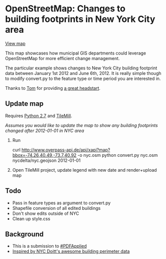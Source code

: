 # OpenStreetMap: Changes to building footprints in New York City area

[View map](http://lxbarth.github.com/nycdelta/)

This map showcases how municipal GIS departments could leverage OpenStreetMap for more efficient change management.

The particular example shows changes to New York City building footprint data between January 1st 2012
and June 6th, 2012. It is really simple though to modify convert.py to the feature type or time period
you are interested in.

Thanks to [Tom](http://mapbox.com/team/tom-macwright/) for providing [a great headstart](http://mapbox.com/blog/how-to-map-contributions-openstreetmap/).

## Update map

Requires [Python 2.7](http://www.python.org/getit/releases/2.7/) and [TileMill](http://mapbox.com/tilemill/).

*Assumes you would like to update the map to show any building footprints
changed after 2012-01-01 in NYC area*

1) Run

    curl http://www.overpass-api.de/api/xapi?map?bbox=-74.26,40.49,-73.7,40.92 -o nyc.osm
    python convert.py nyc.osm nycdelta/nyc.geojson 2012-01-01

2) Open TileMill project, update legend with new date and render+upload map

## Todo

- Pass in feature types as argument to convert.py
- Shapefile conversion of all edited buildings
- Don't show edits outside of NYC
- Clean up style.css

## Background

- This is a submission to [#PDFApplied](http://pdfapplied.challengepost.com/submissions/8241-openstreetmap-change-tracker)
- [Inspired by NYC Doitt's awesome building perimeter data ](https://skitch.com/alexbarth/895nh/quantum-gis-1.7.4-wroclaw)

